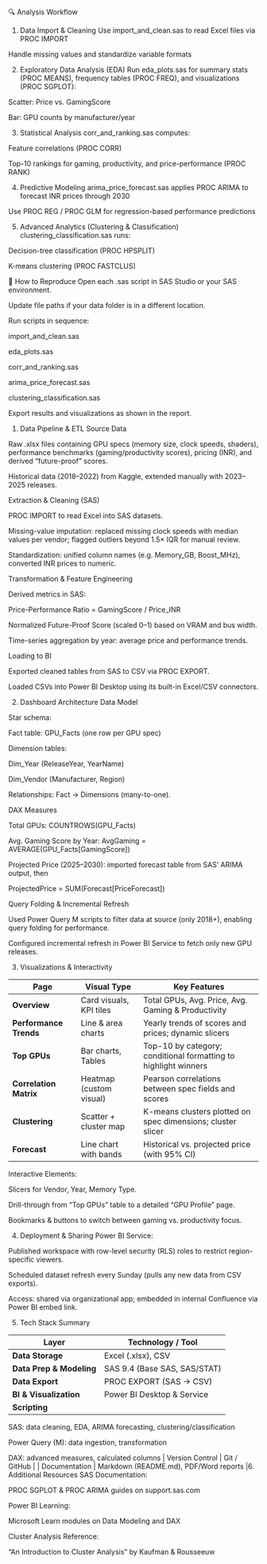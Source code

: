 🔍 Analysis Workflow
1. Data Import & Cleaning
Use import_and_clean.sas to read Excel files via PROC IMPORT

Handle missing values and standardize variable formats

2. Exploratory Data Analysis (EDA)
Run eda_plots.sas for summary stats (PROC MEANS), frequency tables (PROC FREQ), and visualizations (PROC SGPLOT):

Scatter: Price vs. GamingScore

Bar: GPU counts by manufacturer/year

3. Statistical Analysis
corr_and_ranking.sas computes:

Feature correlations (PROC CORR)

Top-10 rankings for gaming, productivity, and price-performance (PROC RANK)

4. Predictive Modeling
arima_price_forecast.sas applies PROC ARIMA to forecast INR prices through 2030

Use PROC REG / PROC GLM for regression-based performance predictions

5. Advanced Analytics (Clustering & Classification)
clustering_classification.sas runs:

Decision-tree classification (PROC HPSPLIT)

K-means clustering (PROC FASTCLUS)


🔄 How to Reproduce
Open each .sas script in SAS Studio or your SAS environment.

Update file paths if your data folder is in a different location.

Run scripts in sequence:

import_and_clean.sas

eda_plots.sas

corr_and_ranking.sas

arima_price_forecast.sas

clustering_classification.sas

Export results and visualizations as shown in the report.

1. Data Pipeline & ETL
Source Data

Raw .xlsx files containing GPU specs (memory size, clock speeds, shaders), performance benchmarks (gaming/productivity scores), pricing (INR), and derived “future-proof” scores.

Historical data (2018–2022) from Kaggle, extended manually with 2023–2025 releases.

Extraction & Cleaning (SAS)

PROC IMPORT to read Excel into SAS datasets.

Missing-value imputation: replaced missing clock speeds with median values per vendor; flagged outliers beyond 1.5× IQR for manual review.

Standardization: unified column names (e.g. Memory_GB, Boost_MHz), converted INR prices to numeric.

Transformation & Feature Engineering

Derived metrics in SAS:

Price-Performance Ratio = GamingScore / Price_INR

Normalized Future-Proof Score (scaled 0–1) based on VRAM and bus width.

Time-series aggregation by year: average price and performance trends.

Loading to BI

Exported cleaned tables from SAS to CSV via PROC EXPORT.

Loaded CSVs into Power BI Desktop using its built-in Excel/CSV connectors.

2. Dashboard Architecture
Data Model

Star schema:

Fact table: GPU_Facts (one row per GPU spec)

Dimension tables:

Dim_Year (ReleaseYear, YearName)

Dim_Vendor (Manufacturer, Region)

Relationships: Fact → Dimensions (many-to-one).

DAX Measures

Total GPUs: COUNTROWS(GPU_Facts)

Avg. Gaming Score by Year: AvgGaming = AVERAGE(GPU_Facts[GamingScore])

Projected Price (2025–2030): imported forecast table from SAS’ ARIMA output, then

ProjectedPrice = SUM(Forecast[PriceForecast])


Query Folding & Incremental Refresh

Used Power Query M scripts to filter data at source (only 2018+), enabling query folding for performance.

Configured incremental refresh in Power BI Service to fetch only new GPU releases.

3. Visualizations & Interactivity


| Page                   | Visual Type             | Key Features                                                    |
| ---------------------- | ----------------------- | --------------------------------------------------------------- |
| **Overview**           | Card visuals, KPI tiles | Total GPUs, Avg. Price, Avg. Gaming & Productivity              |
| **Performance Trends** | Line & area charts      | Yearly trends of scores and prices; dynamic slicers             |
| **Top GPUs**           | Bar charts, Tables      | Top-10 by category; conditional formatting to highlight winners |
| **Correlation Matrix** | Heatmap (custom visual) | Pearson correlations between spec fields and scores             |
| **Clustering**         | Scatter + cluster map   | K-means clusters plotted on spec dimensions; cluster slicer     |
| **Forecast**           | Line chart with bands   | Historical vs. projected price (with 95% CI)                    |


Interactive Elements:

Slicers for Vendor, Year, Memory Type.

Drill-through from “Top GPUs” table to a detailed “GPU Profile” page.

Bookmarks & buttons to switch between gaming vs. productivity focus.

4. Deployment & Sharing
Power BI Service:

Published workspace with row-level security (RLS) roles to restrict region-specific viewers.

Scheduled dataset refresh every Sunday (pulls any new data from CSV exports).

Access: shared via organizational app; embedded in internal Confluence via Power BI embed link.

5. Tech Stack Summary

| Layer                    | Technology / Tool            |
| ------------------------ | ---------------------------- |
| **Data Storage**         | Excel (.xlsx), CSV           |
| **Data Prep & Modeling** | SAS 9.4 (Base SAS, SAS/STAT) |
| **Data Export**          | PROC EXPORT (SAS → CSV)      |
| **BI & Visualization**   | Power BI Desktop & Service   |
| **Scripting**            |                              |


SAS: data cleaning, EDA, ARIMA forecasting, clustering/classification

Power Query (M): data ingestion, transformation

DAX: advanced measures, calculated columns
| Version Control | Git / GitHub |
| Documentation | Markdown (README.md), PDF/Word reports |6. Additional Resources
SAS Documentation:

PROC SGPLOT & PROC ARIMA guides on support.sas.com

Power BI Learning:

Microsoft Learn modules on Data Modeling and DAX

Cluster Analysis Reference:

“An Introduction to Cluster Analysis” by Kaufman & Rousseeuw







